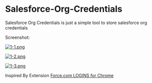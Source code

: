 # Salesforce-Org-Credentials
Salesforce Org Credentials is just a simple tool to store salesforce org credentials 

Screenshot: 

[![1-1.png](https://s11.postimg.org/kw3vk7heb/1_1.png)](https://postimg.org/image/qka6b3lqn/)

[![1-2.png](https://s17.postimg.org/8n92klg33/1_2.png)](https://postimg.org/image/o8qe4js17/)

[![1-3.png](https://s21.postimg.org/gh7qd0mnb/1_3.png)](https://postimg.org/image/a3in9rhr7/)

Inspired By Extension [Force.com LOGINS for Chrome](https://chrome.google.com/webstore/detail/forcecom-logins/ldjbglicecgnpkpdhpbogkednmmbebec)
